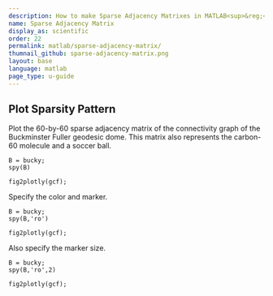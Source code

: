 ```yaml
---
description: How to make Sparse Adjacency Matrixes in MATLAB<sup>&reg;</sup> with Plotly.
name: Sparse Adjacency Matrix
display_as: scientific
order: 22
permalink: matlab/sparse-adjacency-matrix/
thumnail_github: sparse-adjacency-matrix.png
layout: base
language: matlab
page_type: u-guide
---
```


## Plot Sparsity Pattern

Plot the 60-by-60 sparse adjacency matrix of the connectivity graph of the Buckminster Fuller geodesic dome. This matrix also represents the carbon-60 molecule and a soccer ball.

```{matlab}
B = bucky;
spy(B)

fig2plotly(gcf);
```


Specify the color and marker.

```{matlab}
B = bucky;
spy(B,'ro')

fig2plotly(gcf);
```

Also specify the marker size.

```{matlab}
B = bucky;
spy(B,'ro',2)

fig2plotly(gcf);
```


<!--------------------- EXAMPLE BREAK ------------------------->

